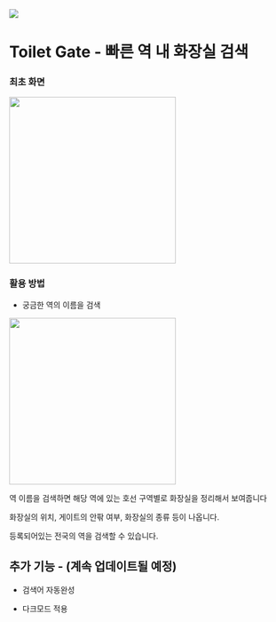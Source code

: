 <img src="https://github.com/royud/toilet-gate/assets/83571997/14884bb8-b1e1-4683-8ae7-9e495b90c440" />

# Toilet Gate - 빠른 역 내 화장실 검색

### 최초 화면
<img src="https://github.com/royud/toilet-gate/assets/83571997/0dac2288-cd09-4b36-8976-04b76dc50b6b" width="300px" />

### 활용 방법
- 궁금한 역의 이름을 검색
<img src="https://github.com/royud/toilet-gate/assets/83571997/b213e635-53ef-41ea-b4b8-78a6c0ef9cd3"  width="300px" />

역 이름을 검색하면 해당 역에 있는 호선 구역별로 화장실을 정리해서 보여줍니다

화장실의 위치, 게이트의 안팎 여부, 화장실의 종류 등이 나옵니다.

등록되어있는 전국의 역을 검색할 수 있습니다.


## 추가 기능 - (계속 업데이트될 예정)

- 검색어 자동완성

- 다크모드 적용
